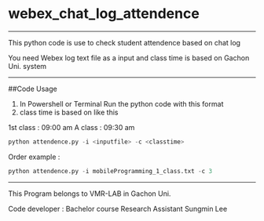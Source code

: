 # webex_chat_log_attendence

--------------------------
This python code is use to check student attendence based on chat log

You need Webex log text file as a input and class time is based on Gachon Uni. system

---------------------------

##Code Usage
1. In Powershell or Terminal Run the python code with this format
2. class time is based on like this

1st class : 09:00 am 
A class : 09:30 am

```python
python attendence.py -i <inputfile> -c <classtime>
```

Order example : 
```python
python attendence.py -i mobileProgramming_1_class.txt -c 3
```

----------------
This Program belongs to VMR-LAB in Gachon Uni.

Code developer : Bachelor course Research Assistant Sungmin Lee
    
    
  
